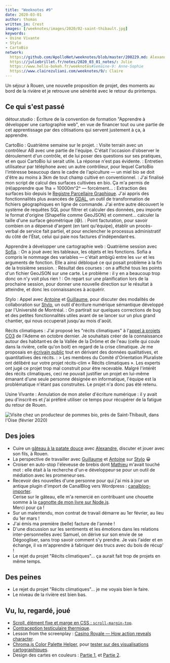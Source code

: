 ```yaml
---
title: "Weeknotes #9"
date: 2020-03-01
author: thomas
written_in: Crest
images: [/weeknotes/images/2020/02-saint-thibault.jpg]
keywords:
- Usine Vivante
- Stylo
- CartoBio
network:
  https://github.com/ApolloNet/weeknotes/blob/master/200229.md: Alexandre
  https://juliebrillet.fr/notes/2020_03_01_notes/: Julie
  https://www.hello-bokeh.fr/weeknotes#semaine-9: Anne-Sophie
  https://www.clairezuliani.com/weeknotes/9/: Claire
---
```


Un séjour à Rouen, une nouvelle proposition de projet,
des moments au bord de la rivière et je retrouve
une sénérité avec le retour du printemps.


<!--more-->

## Ce qui s'est passé

détour.studio
: Écriture de la convention de formation "Apprendre à développer une cartographie web",
  en vue de financer tout ou une partie de cet apprentissage par des côtisations
  qui servent justement à ça, à apprendre.

CartoBio
: Quatrième semaine sur le projet.
: Visite terrain avec un contrôleur AB avec une partie de l'équipe.
  C'était l'occasion d'observer le déroulement d'un contrôle,
  et de lui poser des questions sur ses pratiques, et en quoi CartoBio lui serait utile.
  La réponse n'est pas évidente.
: Entretien utilisateur par téléphone avec un autre contrôleur, pour lequel
  CartoBio l'intéresse beaucoup dans le cadre de l'apiculture — un miel bio
  se doit d'être au moins à 3km de tout champ cultivé en conventionnel.
: J'ai finalisé mon script de calcul des surfaces cultivées en bio.
  Ça m'a permis de (ré)apprendre que 1ha = 10000m^2^ — forcément…
: Extraction des surfaces bio depuis le [Registre Parcellaire Graphique](https://www.data.gouv.fr/fr/datasets/registre-parcellaire-graphique-rpg-contours-des-parcelles-et-ilots-culturaux-et-leur-groupe-de-cultures-majoritaire/).
  J'ai appris des fonctionnalités plus avancées de [GDAL](https://gdal.org/),
  un outil de transformation de fichiers géographiques en ligne de commande.
  J'ai entre autre découvert le système de requêtes SQL pour filtrer et calculer des données, peu importe le format d'origine (Shapefile comme GeoJSON)
  et comment… calculer la taille d'une surface géométrique (😅).
: Point facturation, pour savoir combien on a dépensé d'argent (en tant qu'équipe),
  établir un procès-verbal de service fait partiel, et pour enclencher
  le processus administratif du côté de l'État, celui qui paie nos factures d'indépendant·es.

Apprendre à développer une cartographie web
: Quatrième session avec [Sofia].
: On a joué avec les tableaux, les objets et les fonctions.
  Sofia a compris le nommage des variables — c'était ambigü entre les `var` et les arguments de fonction.
  Elle a ainsi débloqué ce qui posait problème à la fin de la troisième session.
: Résultat des courses : on a affiché tous les points d'un fichier GeoJSON sur une carte.
  Le problème : il y en a beaucoup trop donc on n'y voit plus rien !
: On repart sur une planification lors de la prochaine session, pour donner
  une nouvelle direction sur le résultat à atteindre,
  et donc les connaissances à acquérir.


Stylo
: Appel avec [Antoine] et [Guillaume], pour discuter des modalités
  de collaboration sur [Stylo], un outil d'écriture numérique sémantique
  développé par l'Université de Montréal.
: On partirait sur quelques corrections de bug et des petites fonctionnalités
  utiles avant de se lancer sur un plus grand chantier,
  qui nous occuperait jusqu'au mois d'août.


Récits climatiques
: J'ai proposé les "récits climatiques" à l'[appel à projets CO3](https://appelsaprojets.ademe.fr/aap/CO32019-101) de l'Ademe en octobre dernier.
  Je souhaitais créer de la connaissance autour des habitant·es de la Vallée de la Drôme et de l'eau (celle qui coule dans la rivière, celle qu'on boit)
  en regard de la crise climatique. Je me proposais en [écrivain public](https://fr.wikipedia.org/wiki/%C3%89crivain_public)
  tout en dérivant des données qualitatives, et quantitatives des récits.
: > Les membres du Comité d'Orientation Pluraliste ont délibéré sur
  votre projet récits-clim « Récits climatiques ». Les experts ont jugé
  ce projet trop mal construit pour être recevable. Malgré l'intérêt des
  récits climatiques, ceci ne pouvait justifier un projet en lui-même
  émanant d'une seule personne désignée en informatique, l'équipe est
  la problématique n'étant pas construites.
  Le projet n'a donc pas été retenu.

Usine Vivante
: Annulation de mon atelier d'écriture numérique : il y avait peu d'inscrit·es
  et j'ai préféré utiliser ce temps pour récupérer de la fatigue du retour de Rouen.


![](/weeknotes/images/2020/02-saint-thibault.jpg "Visite chez un producteur de pommes bio, près de Saint-Thibault, dans l'Oise (février 2020)")


## Des joies

- Cuire un [gâteau à la patate douce](https://vivreatokyo.com/comment-cuisiner-la-patate-douce.html) avec [Alexandre],
  discuter et jouer avec son fils, à Rouen.
- La perspective de travailler avec [Guillaume] et [Antoine] sur [Stylo] 😀
- Croiser en auto-stop l'éleveuse de brebis dont [Mathieu] m'avait touché mot :
  elle était à la recherche d'un·e développeur·se pour un outil de médiation avec les promeneur·ses.
- Recevoir des nouvelles d'une personne pour qui j'ai mis à jour un
  antique plugin d'import de CanalBlog vers Wordpress : [canalblog-importer].<br>
  Cerise sur le gâteau, elle m'a remercié en contribuant une
  chouette somme à la [cagnotte de mon livre sur Node.js][nodebook].<br>
  Merci pour ça !
- Sur un malentendu, mon contrat de travail démarre au 1er février, au lieu du 1er mars !
- J'ai émis ma première (belle) facture de l'année !
- D'une discussion sur les sentiments et les émotions
  dans les relations inter-personnelles avec Samuel,
  on dérive sur son envie de se Dégoogliser, sans trop savoir comment s'y prendre.
  Je vais l'aider et en échange, il va m'apprendre à fabriquer des trucs avec du bois de récup' !
- Le rejet du projet "Récits climatiques"… ça aurait fait trop de projets en même temps.


## Des peines

- Le rejet du projet "Récits climatiques"… je me voyais bien le faire.
- Le niveau de la rivière est bien bas.


## Vu, lu, regardé, joué

- [Scroll, élément fixe et marge en CSS : `scroll-margin-top`](https://css-tricks.com/fixed-headers-and-jump-links-the-solution-is-scroll-margin-top/).
- [Contraception testiculaire thermique](https://thoreme.com/).
- Lesson from the screenplay : [Casino Royale — How action reveals character](https://www.youtube.com/watch?v=_GdBnwXLJdI).
- [Chroma.js Color Palette Helper](https://gka.github.io/palettes/), pour [tester sur des visualisations cartographiques](http://cartodb.github.io/labs-colorscales/).
- Design des cartes en couleurs : [Partie 1](https://carto.com/help/tutorials/color-in-map-design-part-1/), et [Partie 2](https://carto.com/help/tutorials/color-in-map-design-part-2/).

[détour.studio]: /
[Sofia]: https://twitter.com/sofiaboulaarab
[Antoine]: https://www.quaternum.net/
[Guillaume]: https://www.yuzutech.fr/
[Mathieu]: http://mathieu.agopian.info/
[Alexandre]: https://apollonet.fr/
[Stylo]: https://github.com/EcrituresNumeriques/stylo
[canalblog-importer]: https://github.com/thom4parisot/wp-canalblog-importer/
[nodebook]: https://opencollective.com/nodebook#section-budget
